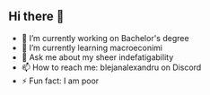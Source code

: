 ## Hi there 👋

- 🔭 I’m currently working on Bachelor's degree
- 🌱 I’m currently learning macroeconimi
- 💬 Ask me about my sheer indefatigability
- 📫 How to reach me: blejanalexandru on Discord
- ⚡ Fun fact: I am poor
